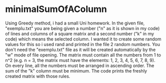 # minimalSumOfAColumn
Using Greedy method, i had a small Uni homework.
In the given file, "exemplu.txt" you are being given a number ("n" as it is shown in my code) of lines and columns of a square matrix and a second number ("k" in my code) which means the selected column. I wanted it to create some random values for this so i used rand and printed in the file 2 random numbers. You don't need the "exemplu.txt" file as it will be created automatically by the "w" mode of file opening.
The matrix must contain all the numbers from 1 to n^2 (e.g. n = 3, the matrix must have the elements: 1, 2, 3, 4, 5, 6, 7, 8, 9).
On every line, all the numbers must be arranged in ascending order.
The sum of the "k" column must be minimum.
The code prints the freshly created matrix with those rules.
